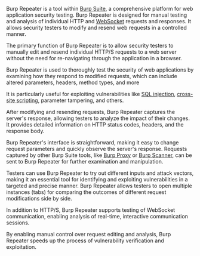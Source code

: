 Burp Repeater is a tool within [Burp Suite](), a comprehensive platform for web application security testing. Burp Repeater is designed for manual testing and analysis of individual HTTP and [WebSocket]() requests and responses. It allows security testers to modify and resend web requests in a controlled manner. 

The primary function of Burp Repeater is to allow security testers to manually edit and resend individual HTTP/S requests to a web server without the need for re-navigating through the application in a browser.

Burp Repeater is used to thoroughly test the security of web applications by examining how they respond to modified requests, which can include altered parameters, headers, method types, and more

It is particularly useful for exploiting vulnerabilities like [SQL injection](), [cross-site scripting](), parameter tampering, and others.

After modifying and resending requests, Burp Repeater captures the server's response, allowing testers to analyze the impact of their changes. It provides detailed information on HTTP status codes, headers, and the response body.

Burp Repeater's interface is straightforward, making it easy to change request parameters and quickly observe the server's response. Requests captured by other Burp Suite tools, like [Burp Proxy]() or [Burp Scanner](), can be sent to Burp Repeater for further examination and manipulation.

Testers can use Burp Repeater to try out different inputs and attack vectors, making it an essential tool for identifying and exploiting vulnerabilities in a targeted and precise manner. Burp Repeater allows testers to open multiple instances (tabs) for comparing the outcomes of different request modifications side by side.

In addition to HTTP/S, Burp Repeater supports testing of WebSocket communication, enabling analysis of real-time, interactive communication sessions.

By enabling manual control over request editing and analysis, Burp Repeater speeds up the process of vulnerability verification and exploitation.